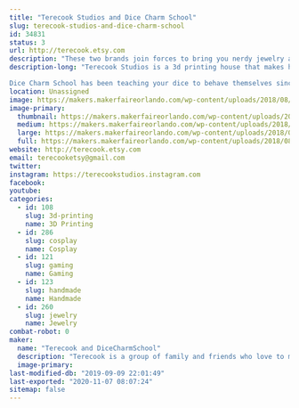 ```yaml
---
title: "Terecook Studios and Dice Charm School"
slug: terecook-studios-and-dice-charm-school
id: 34831
status: 3
url: http://terecook.etsy.com
description: "These two brands join forces to bring you nerdy jewelry and 3d printed cosplay accessories!"
description-long: "Terecook Studios is a 3d printing house that makes hard-to-find, custom-designed cosplay accessories. Every cosplay seems to have that one !@#$ thing you can't find or make to save your life; Terecook specializes in that one !@#$ thing. 3d printed accessories are great, because they're more durable and less bulky than foam, but lighter and more affordable than metal. Available for any custom 3d printing orders, and we do a few props and toys too!

Dice Charm School has been teaching your dice to behave themselves since 2016, specializing in polyhedral dice jewelry with the highest roll facing out for luck. (Natural 20s not guaranteed.) We also offer hand-drawn pins, pride jewelry, and a few other nerdy treasures!"
location: Unassigned
image: https://makers.makerfaireorlando.com/wp-content/uploads/2018/08/2018-07-19-14.25.16-1024x768.jpg
image-primary:
  thumbnail: https://makers.makerfaireorlando.com/wp-content/uploads/2018/08/2018-07-19-14.25.16-150x150.jpg
  medium: https://makers.makerfaireorlando.com/wp-content/uploads/2018/08/2018-07-19-14.25.16-300x225.jpg
  large: https://makers.makerfaireorlando.com/wp-content/uploads/2018/08/2018-07-19-14.25.16-1024x768.jpg
  full: https://makers.makerfaireorlando.com/wp-content/uploads/2018/08/2018-07-19-14.25.16.jpg
website: http://terecook.etsy.com
email: terecooketsy@gmail.com
twitter: 
instagram: https://terecookstudios.instagram.com
facebook: 
youtube: 
categories:
  - id: 108
    slug: 3d-printing
    name: 3D Printing
  - id: 286
    slug: cosplay
    name: Cosplay
  - id: 121
    slug: gaming
    name: Gaming
  - id: 123
    slug: handmade
    name: Handmade
  - id: 260
    slug: jewelry
    name: Jewelry
combat-robot: 0
maker:
  name: "Terecook and DiceCharmSchool"
  description: "Terecook is a group of family and friends who love to make things. So far all we have is an Etsy shop and a lot of ambition, but we've got big plans!"
  image-primary: 
last-modified-db: "2019-09-09 22:01:49"
last-exported: "2020-11-07 08:07:24"
sitemap: false
---
```

